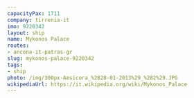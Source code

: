 ```yaml
---
capacityPax: 1711
company: tirrenia-it
imo: 9220342
layout: ship
name: Mykonos Palace
routes:
- ancona-it-patras-gr
slug: mykonos-palace-9220342
tags:
- ship
photo: /img/300px-Amsicora_%2828-01-2013%29_%282%29.JPG
wikipediaUrl: https://it.wikipedia.org/wiki/Mykonos_Palace
---
```

